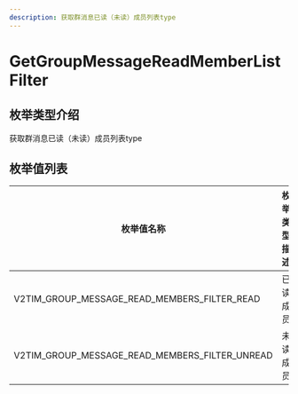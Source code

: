 ```yaml
---
description: 获取群消息已读（未读）成员列表type
---
```


# GetGroupMessageReadMemberListFilter

## 枚举类型介绍

获取群消息已读（未读）成员列表type

## 枚举值列表

| 枚举值名称                                                | 枚举类型描述 | 枚举值 |
| ---------------------------------------------------- | ------ | --- |
| V2TIM\_GROUP\_MESSAGE\_READ\_MEMBERS\_FILTER\_READ   | 已读成员   | 0   |
| V2TIM\_GROUP\_MESSAGE\_READ\_MEMBERS\_FILTER\_UNREAD | 未读成员   | 1   |
